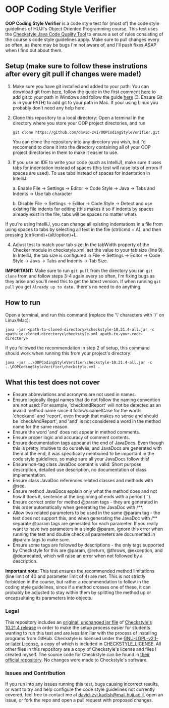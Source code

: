 # OOP Coding Style Verifier

**OOP Coding Style Verifier** is a code style test for (most of) the code style guidelines of HUJI's Object Oriented Programming course.
This test uses the [Checkstyle Java Code Quality Tool](https://checkstyle.sourceforge.io/) to ensure a set of rules consisting of the course's code style guidelines apply.
Make sure to pull changes every so often, as there may be bugs I'm not aware of, and I'll push fixes ASAP when I find out about them.


## Setup (make sure to follow these instrutions after every git pull if changes were made!)
1. Make sure you have git installed and added to your path: You can download git from [here](https://git-scm.com/downloads), follow the guide in the first comment [here](https://stackoverflow.com/questions/4492979/error-git-is-not-recognized-as-an-internal-or-external-command) to add git to your path in Windows and follow the guide [here](https://graphite.dev/guides/how-to-resolve-the-error-git-is-not-recognized-on-mac) (3. Ensure Git is in your PATH) to add git to your path in Mac. If your using Linux you probably don't need any help here.
   
2. Clone this repository to a local directory: Open a terminal in the directory where you store your OOP project directories, and run
   ```
   git clone https://github.com/david-zvi/OOPCodingStyleVerifier.git
   ```
   You can clone the repository into any directory you wish, but I'd reccomend to clone it into the directory containing all of your OOP project directories in them to make it easier to use.

3. If you use an IDE to write your code (such as IntelliJ), make sure it uses tabs for indentation instead of spaces (this test will raise lots of errors if spaces are used). To use tabs instead of spaces for indentation in IntelliJ:

    a. Enable File -> Settings -> Editor -> Code Style -> Java -> Tabs and Indents -> Use tab character
   
    b. Disable File -> Settings -> Editor -> Code Style -> Detect and use existing file indents for editing (this makes it so if indents by spaces already exist in the file, tabs will be spaces no matter what).

If you're using IntelliJ, you can change all existing indentations in a file from using spaces to tabs by selecting all text in the file (ctrl/cmd + A), and then pressing (ctrl/cmd)+(alt/option)+L.
   
4. Adjust test to match your tab size: In the tabWidth property of the Checker module in checkstyle.xml, set the value to your tab size (line 9). In IntelliJ, the tab size is configured in File -> Settings -> Editor -> Code Style -> Java -> Tabs and Indents -> Tab Size.

**IMPORTANT:** Make sure to run ```git pull``` from the directory you ran ```git clone``` from and follow steps 3-4 again every so often, I'm fixing bugs as they arise and you'll need this to get the latest version. If when running ```git pull``` you get ```Already up to date.``` there's no need to do anything.


## How to run
Open a terminal, and run this command (replace the '\\' characters with '/' on Linux/Mac):
```
java -jar <path-to-cloned-directory>\checkstyle-10.21.4-all.jar -c <path-to-cloned-directory>\checkstyle.xml <path-to-your-code-directory>
```

If you followed the recommendation in step 2 of setup, this command should work when running this from your project's directory:
```
java -jar ..\OOPCodingStyleVerifier\checkstyle-10.21.4-all.jar -c ..\OOPCodingStyleVerifier\checkstyle.xml .
```


## What this test does not cover
- Ensure abbreviations and acronyms are not used in names.
- Ensure logically illegal names that do not follow the naming convention are not used: For example, 'checkandReport' will not be detected as an invalid method name since it follows camelCase for the words 'checkand' and 'report', even though that makes no sense and should be 'checkAndReport', and 'and' is not considered a word in the method name for the same reason.
- Ensure the word 'and' does not appear in method comments.
- Ensure proper logic and accuracy of comment contents.
- Ensure documentation tags appear at the end of JavaDocs. Even though this is pretty intuitive to do ourselves, and JavaDocs are generated with them at the end, it was specifically mentioned to be important in the code style guidelines, so make sure all your JavaDocs follow this!
- Ensure non-tag class JavaDoc content is valid: Short purpose description, detailed use description, no documentation of class implementation.
- Ensure class JavaDoc references related classes and methods with @see.
- Ensure method JavaDocs explain only what the method does and not how it does it, sentence at the beginning of ends with a period ('.').
- Ensure correct order for method @param tags - they are generated in this order automatically when generating the JavaDoc with /**.
- Allow two related parameters to be used in the same @param tag - the test does not support this, and when generating the JavaDoc with /** separate @param tags are generated for each parameter. If you really want to have two parameters in a single @param, ignore this error when running the test and double check all parameters are documented in @param tags to make sure.
- Ensure some tags are followed by descriptions - the only tags supported by Checkstyle for this are @param, @return, @throws, @exception, and @deprecated, which will raise an error when not followed by a description.

**Important note:** This test ensures the recommended method limitations (line limit of 40 and parameter limit of 4) are met. This is not strictly forbidden in the course, but rather a recommendation to follow in the coding style guidelines, since if a method crosses one of these, it can probably be adjusted to stay within them by splitting the method up or encapsultaing its parameters into objects.


### Legal
This repository includes an [original, unchanged jar file](https://github.com/david-zvi/OOPCodingStyleVerifier/blob/main/checkstyle-10.21.4-all.jar) of [Checkstyle's 10.21.4 release](https://github.com/checkstyle/checkstyle/releases/tag/checkstyle-10.21.4) in order to make the setup process easier for students wanting to run this test and are less familiar with the process of installing programs from GitHub.
Checkstyle is licensed under the [GNU-LGPL-v2.1-or-later License](https://www.gnu.org/licenses/old-licenses/lgpl-2.1.txt), a copy of which is included in [CHECKSTYLE_LICENSE](https://github.com/david-zvi/OOPCodingStyleVerifier/blob/main/CHECKSTYLE_LICENSE). All other files in this repository are a copy of Checkstyle's license and files I created myself.
The source code for Checkstyle can be found in [their official repository](https://github.com/checkstyle/checkstyle).
No changes were made to Checkstyle's software.


### Issues and Contribution
If you run into any issues running this test, bugs causing incorrect results, or want to try and help configure the code style guidelines not currently covered, feel free to contact me at david-zvi.kadish@mail.huji.ac.il, open an issue, or fork the repo and open a pull request with proposed changes.
